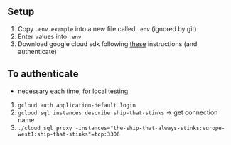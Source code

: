 ## Setup
1. Copy `.env.example` into a new file called `.env` (ignored by git)
2. Enter values into `.env`
3. Download google cloud sdk following [these](https://cloud.google.com/sdk/docs/) instructions (and authenticate)

## To authenticate
* necessary each time, for local testing
1. `gcloud auth application-default login`
2. `gcloud sql instances describe ship-that-stinks` -> get connection name
3. `./cloud_sql_proxy -instances="the-ship-that-always-stinks:europe-west1:ship-that-stinks"=tcp:3306`